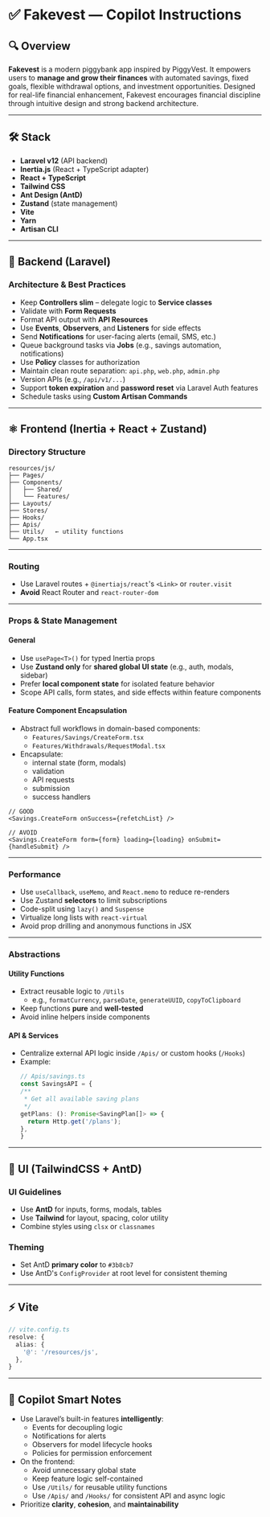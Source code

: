 # ✅ Fakevest — Copilot Instructions

## 🔍 Overview

**Fakevest** is a modern piggybank app inspired by PiggyVest. It empowers users to **manage and grow their finances** with automated savings, fixed goals, flexible withdrawal options, and investment opportunities. Designed for real-life financial enhancement, Fakevest encourages financial discipline through intuitive design and strong backend architecture.

---

## 🛠 Stack

- **Laravel v12** (API backend)
- **Inertia.js** (React + TypeScript adapter)
- **React + TypeScript**
- **Tailwind CSS**
- **Ant Design (AntD)**
- **Zustand** (state management)
- **Vite**
- **Yarn**
- **Artisan CLI**

---

## 🧱 Backend (Laravel)

### Architecture & Best Practices
- Keep **Controllers slim** – delegate logic to **Service classes**
- Validate with **Form Requests**
- Format API output with **API Resources**
- Use **Events**, **Observers**, and **Listeners** for side effects
- Send **Notifications** for user-facing alerts (email, SMS, etc.)
- Queue background tasks via **Jobs** (e.g., savings automation, notifications)
- Use **Policy** classes for authorization
- Maintain clean route separation: `api.php`, `web.php`, `admin.php`
- Version APIs (e.g., `/api/v1/...`)
- Support **token expiration** and **password reset** via Laravel Auth features
- Schedule tasks using **Custom Artisan Commands**

---

## ⚛️ Frontend (Inertia + React + Zustand)

### Directory Structure
```
resources/js/
├── Pages/
├── Components/
│   ├── Shared/
│   └── Features/
├── Layouts/
├── Stores/
├── Hooks/
├── Apis/
├── Utils/   ← utility functions
└── App.tsx
```

---

### Routing
- Use Laravel routes + `@inertiajs/react`'s `<Link>` or `router.visit`
- **Avoid** React Router and `react-router-dom`

---

### Props & State Management

#### General
- Use `usePage<T>()` for typed Inertia props
- Use **Zustand only** for **shared global UI state** (e.g., auth, modals, sidebar)
- Prefer **local component state** for isolated feature behavior
- Scope API calls, form states, and side effects within feature components

#### Feature Component Encapsulation
- Abstract full workflows in domain-based components:
  - `Features/Savings/CreateForm.tsx`
  - `Features/Withdrawals/RequestModal.tsx`
- Encapsulate:
  - internal state (form, modals)
  - validation
  - API requests
  - submission
  - success handlers

```tsx
// GOOD
<Savings.CreateForm onSuccess={refetchList} />

// AVOID
<Savings.CreateForm form={form} loading={loading} onSubmit={handleSubmit} />
```

---

### Performance
- Use `useCallback`, `useMemo`, and `React.memo` to reduce re-renders
- Use Zustand **selectors** to limit subscriptions
- Code-split using `lazy()` and `Suspense`
- Virtualize long lists with `react-virtual`
- Avoid prop drilling and anonymous functions in JSX

---

### Abstractions

#### Utility Functions
- Extract reusable logic to `/Utils`
  - e.g., `formatCurrency`, `parseDate`, `generateUUID`, `copyToClipboard`
- Keep functions **pure** and **well-tested**
- Avoid inline helpers inside components

#### API & Services
- Centralize external API logic inside `/Apis/` or custom hooks (`/Hooks`)
- Example:
  ```ts
  // Apis/savings.ts
  const SavingsAPI = {
  /**
   * Get all available saving plans
   */
  getPlans: (): Promise<SavingPlan[]> => {
    return Http.get('/plans');
  },
  }
  ```

---

## 🎨 UI (TailwindCSS + AntD)

### UI Guidelines
- Use **AntD** for inputs, forms, modals, tables
- Use **Tailwind** for layout, spacing, color utility
- Combine styles using `clsx` or `classnames`

### Theming
- Set AntD **primary color** to `#3b8cb7`
- Use AntD's `ConfigProvider` at root level for consistent theming

---

## ⚡ Vite

```ts
// vite.config.ts
resolve: {
  alias: {
    '@': '/resources/js',
  },
}
```

---

## 🧠 Copilot Smart Notes

- Use Laravel’s built-in features **intelligently**:
  - Events for decoupling logic
  - Notifications for alerts
  - Observers for model lifecycle hooks
  - Policies for permission enforcement
- On the frontend:
  - Avoid unnecessary global state
  - Keep feature logic self-contained
  - Use `/Utils/` for reusable utility functions
  - Use `/Apis/` and `/Hooks/` for consistent API and async logic
- Prioritize **clarity**, **cohesion**, and **maintainability**
